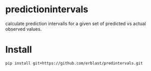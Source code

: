 # predictionintervals
calculate prediction intervalls for a given set of predicted vs actual observed values.

# Install
```
pip install git+https://github.com/erblast/predintervals.git
```
